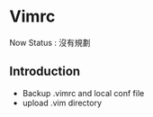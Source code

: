 # Vimrc 

Now Status : 
沒有規劃

## Introduction
*   Backup .vimrc and local conf file
*   upload .vim directory
